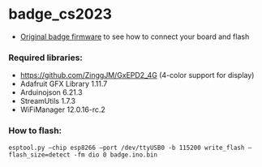 # badge_cs2023

- [Original badge firmware](https://github.com/sqfmi/badgy) to see how to connect your board and flash

### Required libraries:
- https://github.com/ZinggJM/GxEPD2_4G (4-color support for display)
- Adafruit GFX Library 1.11.7
- Arduinojson 6.21.3
- StreamUtils 1.7.3
- WiFiManager 12.0.16-rc.2

### How to flash:
  
```esptool.py –chip esp8266 –port /dev/ttyUSB0 -b 115200 write_flash –flash_size=detect -fm dio 0 badge.ino.bin```
